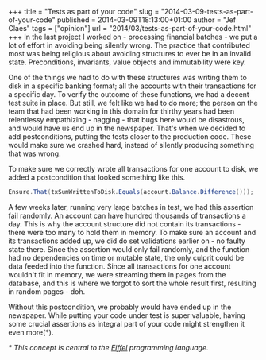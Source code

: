 +++
title = "Tests as part of your code"
slug = "2014-03-09-tests-as-part-of-your-code"
published = 2014-03-09T18:13:00+01:00
author = "Jef Claes"
tags = ["opinion"]
url = "2014/03/tests-as-part-of-your-code.html"
+++
In the last project I worked on - processing financial batches - we put
a lot of effort in avoiding being silently wrong. The practice that
contributed most was being religious about avoiding structures to ever
be in an invalid state. Preconditions, invariants, value objects and
immutability were key.  
  
One of the things we had to do with these structures was writing them to
disk in a specific banking format; all the accounts with their
transactions for a specific day. To verify the outcome of these
functions, we had a decent test suite in place. But still, we felt like
we had to do more; the person on the team that had been working in this
domain for thirthy years had been relentlessy empathizing - nagging -
that bugs here would be disastrous, and would have us end up in the
newspaper. That's when we decided to add postconditions, putting the
tests closer to the production code. These would make sure we crashed
hard, instead of silently producing something that was wrong.  
  
To make sure we correctly wrote all transactions for one account to
disk, we added a postcondition that looked something like this.  

```csharp
Ensure.That(txSumWrittenToDisk.Equals(account.Balance.Difference()));
```

A few weeks later, running very large batches in test, we had this
assertion fail randomly. An account can have hundred thousands of
transactions a day. This is why the account structure did not contain
its transactions - there were too many to hold them in memory. To make
sure an account and its transactions added up, we did do set validations
earlier on - no faulty state there. Since the assertion would only fail
randomly, and the function had no dependencies on time or mutable state,
the only culprit could be data feeded into the function. Since all
transactions for one account wouldn't fit in memory, we were streaming
them in pages from the database, and this is where we forgot to sort the
whole result first, resulting in random pages - doh.  
  
Without this postcondition, we probably would have ended up in the
newspaper. While putting your code under test is super valuable, having
some crucial assertions as integral part of your code might strengthen
it even more(\*).  
  
*\* This concept is central to
the [Eiffel](http://en.wikipedia.org/wiki/Eiffel_(programming_language)#Design_by_Contract) programming
language.*
